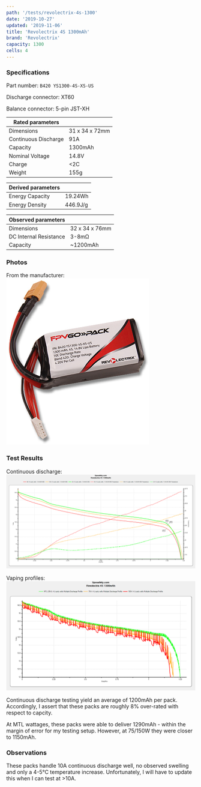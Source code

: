 ```yaml
---
path: '/tests/revolectrix-4s-1300'
date: '2019-10-27'
updated: '2019-11-06'
title: 'Revolectrix 4S 1300mAh'
brand: 'Revolectrix'
capacity: 1300
cells: 4
---
```


### Specifications

Part number: `B420 YS1300-4S-XS-US`

Discharge connector: XT60

Balance connector: 5-pin JST-XH

| Rated parameters     |                |
| -------------------- | -------------- |
| Dimensions           | 31 x 34 x 72mm |
| Continuous Discharge | 91A            |
| Capacity             | 1300mAh        |
| Nominal Voltage      | 14.8V          |
| Charge               | <2C            |
| Weight               | 155g           |

| Derived parameters |          |
| ------------------ | -------- |
| Energy Capacity    | 19.24Wh  |
| Energy Density     | 446.9J/g |

| Observed parameters    |                |
| ---------------------- | -------------- |
| Dimensions             | 32 x 34 x 76mm |
| DC Internal Resistance | 3-8m&ohm;      |
| Capacity               | ~1200mAh       |

### Photos

From the manufacturer: ![battery](../images/revolectrix-4s-1300-mfg.jpg)

### Test Results

Continuous discharge: ![Test Results](../images/tests/revolectrix-4s-1300-continuous.png)

Vaping profiles: ![Test Results](../images/tests/revolectrix-4s-1300-profiles.png)

Continuous discharge testing yield an average of 1200mAh per pack. Accordingly, I assert that these packs are roughly 8% over-rated with respect to capcity.

At MTL wattages, these packs were able to deliver 1290mAh - within the margin of error for my testing setup. However, at 75/150W they were closer to 1150mAh.

### Observations

These packs handle 10A continuous discharge well, no observed swelling and only a 4-5&deg;C temperature increase. Unfortunately, I will have to update this when I can test at >10A.
